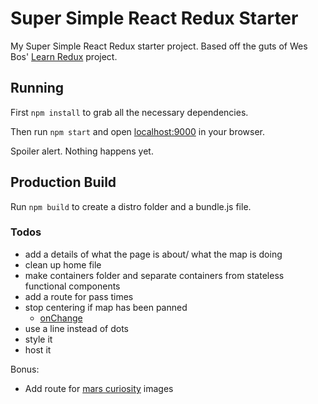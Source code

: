 # Super Simple React Redux Starter

My Super Simple React Redux starter project. Based off the guts of Wes Bos' [Learn Redux](https://learnredux.com/) project.

## Running

First `npm install` to grab all the necessary dependencies.

Then run `npm start` and open <localhost:9000> in your browser.

Spoiler alert. Nothing happens yet.

## Production Build

Run `npm build` to create a distro folder and a bundle.js file.

### Todos
* add a details of what the page is about/ what the map is doing
* clean up home file
* make containers folder and separate containers from stateless functional components
* add a route for pass times
* stop centering if map has been panned
  * [onChange](https://jsbin.com/fapovemuyi/edit?js,console,output)
* use a line instead of dots
* style it
* host it

Bonus:
* Add route for [mars curiosity](https://api.nasa.gov/api.html#MarsPhotos) images